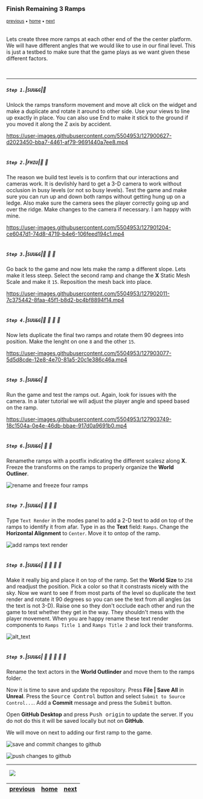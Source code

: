 <img src="https://via.placeholder.com/1000x4/45D7CA/45D7CA" alt="drawing" height="4px"/>

### Finish Remaining 3 Ramps

<sub>[previous](../ramp/README.md#user-content-creating-custom-meshes) • [home](../README.md#user-content-ue4-intro-to-level-design) • [next](../double-jump/README.md#user-content-double-jumping)</sub>

<img src="https://via.placeholder.com/1000x4/45D7CA/45D7CA" alt="drawing" height="4px"/>

Lets create three more ramps at each other end of the the center platform.  We will have different angles that we would like to use in our final level. This is just a testbed to make sure that the game plays as we want given these different factors.

<br>

---


##### `Step 1.`\|`SUU&G`|:small_blue_diamond:

Unlock the ramps transform movement and move <btn>alt</btn> click on the widget and make a duplicate and rotate it around to other side. Use your views to line up exactly in place.  You can also use <btn>End</btn> to make it stick to the ground if you moved it along the Z axis by accident.

https://user-images.githubusercontent.com/5504953/127900627-d2023450-bba7-4461-af79-9691440a7ee8.mp4

<img src="https://via.placeholder.com/500x2/45D7CA/45D7CA" alt="drawing" height="2px" alt = ""/>

##### `Step 2.`\|`FHIU`|:small_blue_diamond: :small_blue_diamond: 

The reason we build test levels is to confirm that our interactions and cameras work.  It is devlishly hard to get a 3-D camera to work without occlusion in busy levels (or not so busy levels). Test the game and make sure you can run up and down both ramps without getting hung up on a ledge. Also make sure the camera sees the player correctly going up and over the ridge.  Make changes to the camera if necessary.  I am happy with mine.

https://user-images.githubusercontent.com/5504953/127901204-ce6047d1-74d8-4719-b4e6-106feed194c1.mp4

<img src="https://via.placeholder.com/500x2/45D7CA/45D7CA" alt="drawing" height="2px" alt = ""/>

##### `Step 3.`\|`SUU&G`|:small_blue_diamond: :small_blue_diamond: :small_blue_diamond:

Go back to the game and now lets make the ramp a different slope.  Lets make it less steep.  Select the second ramp and change the **X** Static Mesh Scale and make it `15`.  Reposition the mesh back into place.

https://user-images.githubusercontent.com/5504953/127902011-7c375442-8faa-45f1-b8d2-bc4bf8894f14.mp4


<img src="https://via.placeholder.com/500x2/45D7CA/45D7CA" alt="drawing" height="2px" alt = ""/>

##### `Step 4.`\|`SUU&G`|:small_blue_diamond: :small_blue_diamond: :small_blue_diamond: :small_blue_diamond:

Now lets duplicate the final two ramps and rotate them 90 degrees into position.  Make the lenght on one `8` and the other `15`.

https://user-images.githubusercontent.com/5504953/127903077-5d5d8cde-12e8-4e70-81a5-20c1e386c46a.mp4

<img src="https://via.placeholder.com/500x2/45D7CA/45D7CA" alt="drawing" height="2px" alt = ""/>

##### `Step 5.`\|`SUU&G`| :small_orange_diamond:

Run the game and test the ramps out.  Again, look for issues with the camera.  In a later tutorial we will adjust the player angle and speed based on the ramp.

https://user-images.githubusercontent.com/5504953/127903749-18c1504a-0e4e-46db-bbae-917d0a9691b0.mp4

<img src="https://via.placeholder.com/500x2/45D7CA/45D7CA" alt="drawing" height="2px" alt = ""/>

##### `Step 6.`\|`SUU&G`| :small_orange_diamond: :small_blue_diamond:

Renamethe ramps with a postfix indicating the different scalesz along **X**. Freeze the transforms on the ramps to properly organize the **World Outliner**.

![rename and freeze four ramps](images/FreezeTransformFourRamps.jpg)

<img src="https://via.placeholder.com/500x2/45D7CA/45D7CA" alt="drawing" height="2px" alt = ""/>

##### `Step 7.`\|`SUU&G`| :small_orange_diamond: :small_blue_diamond: :small_blue_diamond:

Type `Text Render` in the modes panel to add a 2-D text to add on top of the ramps to identify it from afar.  Type in as the **Text** field: `Ramps`. Change the **Horizontal Alignment** to `Center`. Move it to ontop of the ramp.

![add ramps text render](images/AddRampsTextRender.jpg)

<img src="https://via.placeholder.com/500x2/45D7CA/45D7CA" alt="drawing" height="2px" alt = ""/>

##### `Step 8.`\|`SUU&G`| :small_orange_diamond: :small_blue_diamond: :small_blue_diamond: :small_blue_diamond:

Make it really big and place it on top of the ramp. Set the **World Size** to `258` and readjust the position.  Pick a color so that it constrasts nicely with the sky. Now we want to see if from most parts of the level so duplicate the text render and rotate it 90 degrees so you can see the text from all angles (as the text is not 3-D). Raise one so they don't occlude each other and run the game to test whether they get in the way.  They shouldn't mess with the player movement.  When you are happy rename these text render components to `Ramps Title 1` and `Ramps Title 2` and lock their transforms.

![alt_text](images/.jpg)

<img src="https://via.placeholder.com/500x2/45D7CA/45D7CA" alt="drawing" height="2px" alt = ""/>

##### `Step 9.`\|`SUU&G`| :small_orange_diamond: :small_blue_diamond: :small_blue_diamond: :small_blue_diamond: :small_blue_diamond:

Rename the text actors in the **World Outlinder** and move them to the ramps folder.

Now it is time to save and update the repository.  Press **File | Save All** in **Unreal**. Press the <kbd>Source Control</kbd> button and select `Submit to Source Control...`. Add a **Commit** message and press the <kbd>Submit</kbd> button.

Open **GitHub Desktop** and press <kbd>Push origin</kbd> to update the server.  If you do not do this it will be saved locally but not on **GitHub**.

We will move on next to adding our first ramp to the game.

![save and commit changes to github](images/SaveAndCommit.jpg)

![push changes to github](images/PushToOrigin.jpg)

___


<img src="https://via.placeholder.com/1000x4/dba81a/dba81a" alt="drawing" height="4px" alt = ""/>

<img src="https://via.placeholder.com/1000x100/45D7CA/000000/?text=Next Up - Double Jumping">

<img src="https://via.placeholder.com/1000x4/dba81a/dba81a" alt="drawing" height="4px" alt = ""/>

| [previous](../ramp/README.md#user-content-creating-custom-meshes)| [home](../README.md#user-content-ue4-intro-to-level-design) | [next](../double-jump/README.md#user-content-double-jumping)|
|---|---|---|
